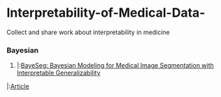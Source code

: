 # Interpretability-of-Medical-Data-
Collect and share work about interpretability in medicine


### Bayesian
1. |:[BayeSeg: Bayesian Modeling for Medical Image Segmentation with Interpretable Generalizability](https://arxiv.org/abs/2303.01710 "pdf")

|:[Article](https://github.com/xiaovhua/Interpretability-of-Medical-Data-/blob/Articles/BayeSeg%3A%20Bayesian%20Modeling%20for%20Medical%20Image%20Segmentation%20with%20Interpretable%20Generalizability.md "reading report by author")
